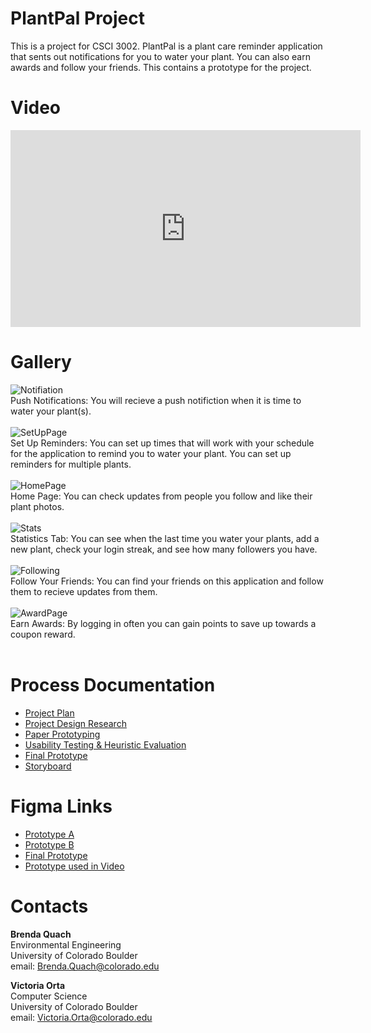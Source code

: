 # PlantPal Project
This is a project for CSCI 3002. PlantPal is a plant care reminder application that sents out notifications for you to water your plant. You can also earn awards and follow your friends. This contains a prototype for the project.

# Video

<iframe width="560" height="315" src="https://www.youtube.com/embed/UGlTf4WsuJk" frameborder="0" allow="autoplay; encrypted-media" allowfullscreen></iframe>


# Gallery
![Notifiation](/Images/Notification.jpg) <br/>
Push Notifications: You will recieve a push notifiction when it is time to water your plant(s). <br/> <br/>
![SetUpPage](/Images/SetUp.jpg) <br/>
Set Up Reminders: You can set up times that will work with your schedule for the application to remind you to water your plant. You can set up reminders for multiple plants.   <br/> <br/>
![HomePage](/Images/HomePage.jpg) <br/>
Home Page: You can check updates from people you follow and like their plant photos.  <br/> <br/>
![Stats](/Images/Stats.jpg) <br/>
Statistics Tab: You can see when the last time you water your plants, add a new plant, check your login streak, and see how many followers you have. <br/> <br/>
![Following](/Images/Follow.jpg) <br/> 
Follow Your Friends: You can find your friends on this application and follow them to recieve updates from them. <br/> <br/>
![AwardPage](/Images/Awards.jpg) <br/>
Earn Awards: By logging in often you can gain points to save up towards a coupon reward.  <br/> <br/>

# Process Documentation

* [Project Plan](https://docs.google.com/document/d/10Y-857WV4rntdwYS774wAE8Arl8yVhb6f_u97qol6nA/edit?usp=sharing)
* [Project Design Research](https://docs.google.com/document/d/1arEsNjyg1-0rDLkqUZU8j202pCxf0AzgEU7vCbHDQ24/edit?usp=sharing)
* [Paper Prototyping](https://docs.google.com/document/d/1ORV5UWGqVpR1sYaHT5h8pSJXeD0cnzBD16h91M8kwFE/edit?usp=sharing)
* [Usability Testing & Heuristic Evaluation](https://docs.google.com/document/d/1ol4NmAeZ763pgwvfI3-AGTz6Spc0R4pd_Ngg-0Hrer4/edit?usp=sharing)
* [Final Prototype](https://docs.google.com/document/d/1hne1eeK105_hyM5xH7GmkSzht1dk8PKGX5XX5o_iiBk/edit?usp=sharing)
* [Storyboard](https://drive.google.com/file/d/10pLfNcnEOnHhqUzQR7aMJDJJIzv_xMgS/view?usp=sharing)

# Figma Links

* [Prototype A](https://www.figma.com/file/JUAZeO1Rwqx1IvIUh4UuOR3j/PlantPal%3A-Plant-Care-Reminder-App?node-id=1%3A4)
* [Prototype B](https://www.figma.com/file/JUAZeO1Rwqx1IvIUh4UuOR3j/PlantPal%3A-Plant-Care-Reminder-App?node-id=11%3A2)
* [Final Prototype](https://www.figma.com/file/JUAZeO1Rwqx1IvIUh4UuOR3j/PlantPal%3A-Plant-Care-Reminder-App?node-id=254%3A122)
* [Prototype used in Video](https://www.figma.com/file/JUAZeO1Rwqx1IvIUh4UuOR3j/PlantPal%3A-Plant-Care-Reminder-App?node-id=295%3A253)

# Contacts

**Brenda Quach** <br/>
 Environmental Engineering <br/>
 University of Colorado Boulder <br/>
 email: Brenda.Quach@colorado.edu <br/>
 
 **Victoria Orta** <br/>
 Computer Science <br/>
 University of Colorado Boulder <br/>
 email: Victoria.Orta@colorado.edu <br/>


